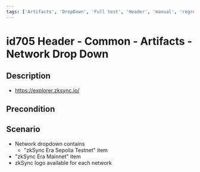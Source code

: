 ```yaml
---
tags: ['Artifacts', 'DropDown', 'Full test', 'Header', 'manual', 'regression', 'ZKF-3179', 'Active']
---
```


# id705 Header - Common - Artifacts - Network Drop Down

## Description
  - https://explorer.zksync.io/

## Precondition


## Scenario
- Network dropdown contains
    - "zkSync Era Sepolia Testnet" item
- "zkSync Era Mainnet" item
- zkSync logo available for each network
